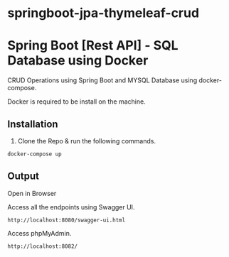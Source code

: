 # springboot-jpa-thymeleaf-crud
# Spring Boot [Rest API] - SQL Database using Docker

CRUD Operations using Spring Boot and MYSQL Database using docker-compose.

Docker is required to be install on the machine.

## Installation
1) Clone the Repo & run the following commands.

```bash
docker-compose up
```

## Output

Open in Browser

Access all the endpoints using Swagger UI.

```
http://localhost:8080/swagger-ui.html
```
Access phpMyAdmin.

```
http://localhost:8082/
```
